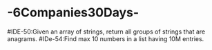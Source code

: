 # -6Companies30Days-
#IDE-50:Given an array of strings, return all groups of strings that are anagrams.
#IDe-54:Find max 10 numbers in a list having 10M entries.
